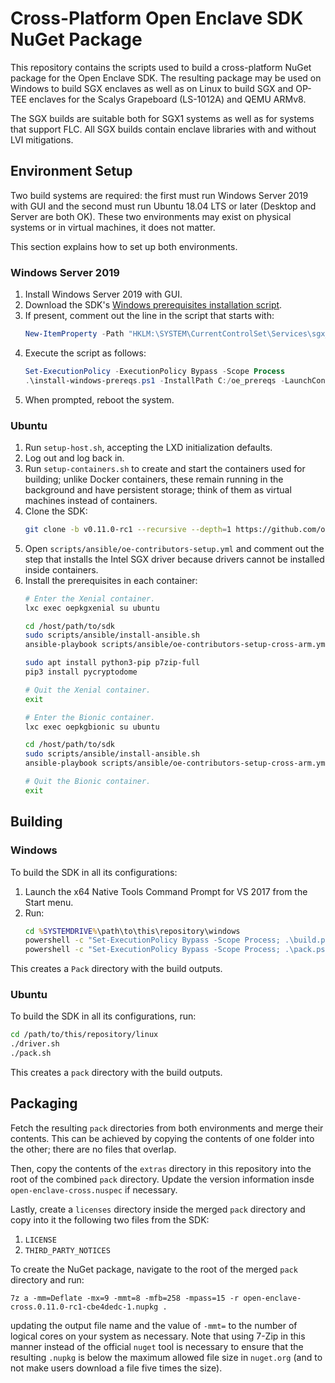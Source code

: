 # Cross-Platform Open Enclave SDK NuGet Package

This repository contains the scripts used to build a cross-platform NuGet
package for the Open Enclave SDK. The resulting package may be used on Windows
to build SGX enclaves as well as on Linux to build SGX and OP-TEE enclaves for
the Scalys Grapeboard (LS-1012A) and QEMU ARMv8.

The SGX builds are suitable both for SGX1 systems as well as for systems that
support FLC. All SGX builds contain enclave libraries with and without LVI
mitigations.

## Environment Setup

Two build systems are required: the first must run Windows Server 2019 with GUI
and the second must run Ubuntu 18.04 LTS or later (Desktop and Server are both
OK). These two environments may exist on physical systems or in virtual
machines, it does not matter.

This section explains how to set up both environments.

### Windows Server 2019

1. Install Windows Server 2019 with GUI.
2. Download the SDK's [Windows prerequisites installation
   script](https://github.com/openenclave/openenclave/blob/master/scripts/install-windows-prereqs.ps1).
3. If present, comment out the line in the script that starts with:
   ```powershell
   New-ItemProperty -Path "HKLM:\SYSTEM\CurrentControlSet\Services\sgx_lc_msr\Parameters" [...]
   ```
4. Execute the script as follows:
   ```powershell
   Set-ExecutionPolicy -ExecutionPolicy Bypass -Scope Process
   .\install-windows-prereqs.ps1 -InstallPath C:/oe_prereqs -LaunchConfiguration SGX1FLC-NoIntelDrivers -DCAPClientType None
   ```
5. When prompted, reboot the system.

### Ubuntu

1. Run `setup-host.sh`, accepting the LXD initialization defaults.
2. Log out and log back in.
3. Run `setup-containers.sh` to create and start the containers used for
   building; unlike Docker containers, these remain running in the background
   and have persistent storage; think of them as virtual machines instead of
   containers.
4. Clone the SDK:
   ```bash
   git clone -b v0.11.0-rc1 --recursive --depth=1 https://github.com/openenclave/openenclave sdk
   ```
5. Open `scripts/ansible/oe-contributors-setup.yml` and comment out the step
   that installs the Intel SGX driver because drivers cannot be installed inside
   containers.
6. Install the prerequisites in each container:
   ```bash
   # Enter the Xenial container.
   lxc exec oepkgxenial su ubuntu

   cd /host/path/to/sdk
   sudo scripts/ansible/install-ansible.sh
   ansible-playbook scripts/ansible/oe-contributors-setup-cross-arm.yml

   sudo apt install python3-pip p7zip-full
   pip3 install pycryptodome

   # Quit the Xenial container.
   exit

   # Enter the Bionic container.
   lxc exec oepkgbionic su ubuntu

   cd /host/path/to/sdk
   sudo scripts/ansible/install-ansible.sh
   ansible-playbook scripts/ansible/oe-contributors-setup-cross-arm.yml

   # Quit the Bionic container.
   exit
   ```

## Building

### Windows

To build the SDK in all its configurations:

1. Launch the x64 Native Tools Command Prompt for VS 2017 from the Start menu.
2. Run:
   ```cmd
   cd %SYSTEMDRIVE%\path\to\this\repository\windows
   powershell -c "Set-ExecutionPolicy Bypass -Scope Process; .\build.ps1"
   powershell -c "Set-ExecutionPolicy Bypass -Scope Process; .\pack.ps1"
   ```

This creates a `Pack` directory with the build outputs.

### Ubuntu
To build the SDK in all its configurations, run:

```bash
cd /path/to/this/repository/linux
./driver.sh
./pack.sh
```

This creates a `pack` directory with the build outputs.

## Packaging

Fetch the resulting `pack` directories from both environments and merge their
contents. This can be achieved by copying the contents of one folder into the
other; there are no files that overlap.

Then, copy the contents of the `extras` directory in this repository into the
root of the combined `pack` directory. Update the version information insde
`open-enclave-cross.nuspec` if necessary.

Lastly, create a `licenses` directory inside the merged `pack` directory and
copy into it the following two files from the SDK:

1. `LICENSE`
2. `THIRD_PARTY_NOTICES`

To create the NuGet package, navigate to the root of the merged `pack` directory
and run:

```
7z a -mm=Deflate -mx=9 -mmt=8 -mfb=258 -mpass=15 -r open-enclave-cross.0.11.0-rc1-cbe4dedc-1.nupkg .
```

updating the output file name and the value of `-mmt=` to the number of logical
cores on your system as necessary. Note that using 7-Zip in this manner instead
of the official `nuget` tool is necessary to ensure that the resulting `.nupkg`
is below the maximum allowed file size in `nuget.org` (and to not make users
download a file five times the size).
